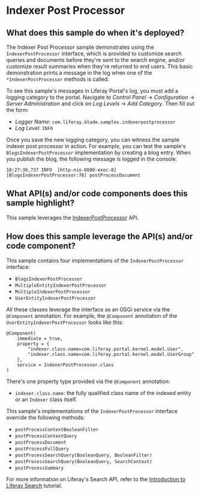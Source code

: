 # Indexer Post Processor

## What does this sample do when it's deployed?

The Indexer Post Processor sample demonstrates using the `IndexerPostProcessor`
interface, which is provided to customize search queries and documents before
they're sent to the search engine, and/or customize result summaries when
they're returned to end users. This basic demonstration prints a message in the
log when one of the `*IndexerPostProcessor` methods is called. 

To see this sample's messages in Liferay Portal's log, you must add a logging
category to the portal. Navigate to *Control Panel* &rarr; *Configuration*
&rarr; *Server Administration* and click on *Log Levels* &rarr; *Add Category*.
Then fill out the form:

- *Logger Name*: `com.liferay.blade.samples.indexerpostprocessor`
- *Log Level*: `INFO`

Once you save the new logging category, you can witness the sample indexer post
processor in action. For example, you can test the sample's
`BlogsIndexerPostProcessor` implementation by creating a blog entry. When you
publish the blog, the following message is logged in the console:

    18:27:30,737 INFO  [http-nio-8080-exec-8][BlogsIndexerPostProcessor:76] postProcessDocument

## What API(s) and/or code components does this sample highlight?

This sample leverages the
[IndexerPostProcessor](https://docs.liferay.com/ce/portal/7.0-latest/javadocs/portal-kernel/com/liferay/portal/kernel/search/IndexerPostProcessor.html)
API.

## How does this sample leverage the API(s) and/or code component?

This sample contains four implementations of the `IndexerPostProcessor`
interface:

- `BlogsIndexerPostProcessor`
- `MultipleEntityIndexerPostProcessor`
- `MultipleIndexerPostProcessor`
- `UserEntityIndexerPostProcessor`

All these classes leverage the interface as an OSGi service via the `@Component`
annotation. For example, the `@Component` annotation of the
`UserEntityIndexerPostProcessor` looks like this:

    @Component(
        immediate = true,
        property = {
            "indexer.class.name=com.liferay.portal.kernel.model.User",
            "indexer.class.name=com.liferay.portal.kernel.model.UserGroup"
        },
        service = IndexerPostProcessor.class
    )

There's one property type provided via the `@Component` annotation:

- `indexer.class.name`: the fully qualified class name of the indexed entity or
an `Indexer` class itself.

This sample's implementations of the `IndexerPostProcessor` interface override
the following methods:

- `postProcessContextBooleanFilter`
- `postProcessContextQuery`
- `postProcessDocument`
- `postProcessFullQuery`
- `postProcessSearchQuery(BooleanQuery, BooleanFilter)`
- `postProcessSearchQuery(BooleanQuery, SearchContext)`
- `postProcessSummary`

For more information on Liferay's Search API, refer to the
[Introduction to Liferay Search](https://dev.liferay.com/developer/tutorials/-/knowledge_base/7-0/introduction-to-liferay-search)
tutorial.
